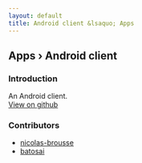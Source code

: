 ```yaml
---
layout: default
title: Android client &lsaquo; Apps
---
```


## Apps &rsaquo; Android client

### Introduction

An Android client.  
[View on github](https://github.com/ApiBootstraper/android)


### Contributors

* [nicolas-brousse](https://github.com/nicolas-brousse)
* [batosai](https://github.com/batosai)
